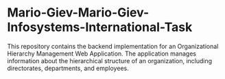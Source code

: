 # Mario-Giev-Mario-Giev-Infosystems-International-Task
This repository contains the backend implementation for an Organizational Hierarchy Management Web Application. The application manages information about the hierarchical structure of an organization, including directorates, departments, and employees.
